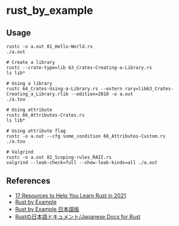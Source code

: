 # rust_by_example

## Usage
```shell
rustc -o a.out 01_Hello-World.rs
./a.out

# Create a library
rustc --crate-type=lib 63_Crates-Creating-a-Library.rs
ls lib*

# Using a library
rustc 64_Crates-Using-a-Library.rs --extern rary=lib63_Crates-Creating_a_Library.rlib --edition=2018 -o a.out
./a.tou

# Using attribute
rustc 66_Attributes-Crates.rs
ls lib*

# Using attribute flag
rustc -o a.out --cfg some_condition 68_Attributes-Custom.rs
./a.tou

# Valgrind
rustc -o a.out 82_Scoping-rules_RAII.rs
valgrind --leak-check=full --show-leak-kinds=all ./a.out
```

## References
- [17 Resources to Help You Learn Rust in 2021](https://serokell.io/blog/learn-rust)
- [Rust by Example](https://doc.rust-lang.org/rust-by-example/)
- [Rust by Example 日本語版](https://doc.rust-jp.rs/rust-by-example-ja/)
- [Rustの日本語ドキュメント/Japanese Docs for Rust](https://doc.rust-jp.rs/)
